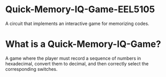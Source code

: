 # Quick-Memory-IQ-Game-EEL5105
A circuit that implements an interactive game for memorizing codes.

<h1>What is a Quick-Memory-IQ-Game?</h1>
A game where the player must record a sequence of numbers in hexadecimal, convert them to decimal, and then correctly select the corresponding switches.
